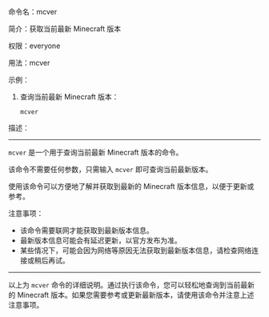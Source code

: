 命令名：mcver

简介：获取当前最新 Minecraft 版本

权限：everyone

用法：mcver

示例：

1. 查询当前最新 Minecraft 版本：

   ```
   mcver
   ```

描述：

---

`mcver` 是一个用于查询当前最新 Minecraft 版本的命令。

该命令不需要任何参数，只需输入 `mcver` 即可查询当前最新版本。

使用该命令可以方便地了解并获取到最新的 Minecraft 版本信息，以便于更新或参考。

注意事项：

- 该命令需要联网才能获取到最新版本信息。
- 最新版本信息可能会有延迟更新，以官方发布为准。
- 某些情况下，可能会因为网络等原因无法获取到最新版本信息，请检查网络连接或稍后再试。

---

以上为 `mcver` 命令的详细说明。通过执行该命令，您可以轻松地查询到当前最新的 Minecraft 版本。如果您需要参考或更新最新版本，请使用该命令并注意上述注意事项。